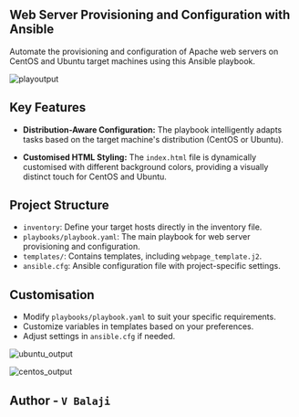 ## Web Server Provisioning and Configuration with Ansible

Automate the provisioning and configuration of Apache web servers on CentOS and Ubuntu target machines using this Ansible playbook.

![playoutput](placeholder)

## Key Features

- **Distribution-Aware Configuration:** The playbook intelligently adapts tasks based on the target machine's distribution (CentOS or Ubuntu).
  
- **Customised HTML Styling:** The `index.html` file is dynamically customised with different background colors, providing a visually distinct touch for CentOS and Ubuntu.

## Project Structure

- `inventory`: Define your target hosts directly in the inventory file.
- `playbooks/playbook.yaml`: The main playbook for web server provisioning and configuration.
- `templates/`: Contains templates, including `webpage_template.j2`.
- `ansible.cfg`: Ansible configuration file with project-specific settings.

## Customisation

- Modify `playbooks/playbook.yaml` to suit your specific requirements.
- Customize variables in templates based on your preferences.
- Adjust settings in `ansible.cfg` if needed.

![ubuntu_output](ub)

![centos_output]()

## Author - `V Balaji`


